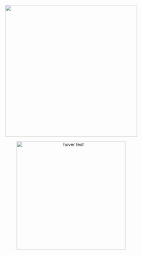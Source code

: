 <div dir="auto" align="center">
<animated-image data-catalyst="" style="vertical-align: middle;"><a target="_blank" rel="noopener noreferrer nofollow" href="https://www.youtube.com/channel/UCC2rXdTt75WLHugcUPqgQzA" data-target="animated-image.originalLink"><img src="https://raw.githubusercontent.com/TheKingOfCampers/TheKingOfCampers/main/TheKingOfCampers.gif" style="max-width: 100%; display: inline-block;" data-target="animated-image.originalImage" height="425" align="middle"></a>




<p align="center">
  <img src="https://cdn.discordapp.com/attachments/1168514079787323525/1168555980175442051/image.png" width="350" title="hover text">
</p>
